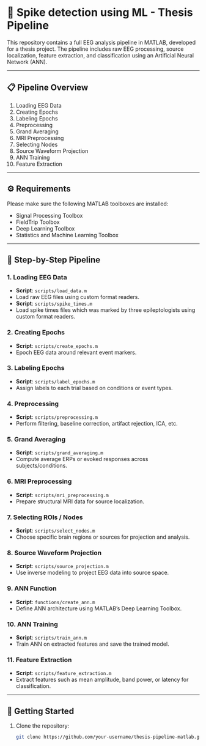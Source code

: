 # 🧠 Spike detection using ML - Thesis Pipeline

This repository contains a full EEG analysis pipeline in MATLAB, developed for a thesis project. The pipeline includes raw EEG processing, source localization, feature extraction, and classification using an Artificial Neural Network (ANN).

---

## 📋 Pipeline Overview

1. Loading EEG Data
2. Creating Epochs
3. Labeling Epochs
4. Preprocessing
5. Grand Averaging
6. MRI Preprocessing
7. Selecting Nodes
8. Source Waveform Projection
9. ANN Training
10. Feature Extraction

---

## ⚙️ Requirements

Please make sure the following MATLAB toolboxes are installed:

- Signal Processing Toolbox
- FieldTrip Toolbox
- Deep Learning Toolbox
- Statistics and Machine Learning Toolbox

---

## 🔧 Step-by-Step Pipeline

### 1. Loading EEG Data
- **Script**: `scripts/load_data.m`
- Load raw EEG files using custom format readers.
- **Script**: `scripts/spike_times.m`
- Load spike times files which was marked by three epileptologists using custom format readers.

### 2. Creating Epochs
- **Script**: `scripts/create_epochs.m`
- Epoch EEG data around relevant event markers.

### 3. Labeling Epochs
- **Script**: `scripts/label_epochs.m`
- Assign labels to each trial based on conditions or event types.

### 4. Preprocessing
- **Script**: `scripts/preprocessing.m`
- Perform filtering, baseline correction, artifact rejection, ICA, etc.

### 5. Grand Averaging
- **Script**: `scripts/grand_averaging.m`
- Compute average ERPs or evoked responses across subjects/conditions.

### 6. MRI Preprocessing
- **Script**: `scripts/mri_preprocessing.m`
- Prepare structural MRI data for source localization.

### 7. Selecting ROIs / Nodes
- **Script**: `scripts/select_nodes.m`
- Choose specific brain regions or sources for projection and analysis.

### 8. Source Waveform Projection
- **Script**: `scripts/source_projection.m`
- Use inverse modeling to project EEG data into source space.

### 9. ANN Function
- **Script**: `functions/create_ann.m`
- Define ANN architecture using MATLAB’s Deep Learning Toolbox.

### 10. ANN Training
- **Script**: `scripts/train_ann.m`
- Train ANN on extracted features and save the trained model.

### 11. Feature Extraction
- **Script**: `scripts/feature_extraction.m`
- Extract features such as mean amplitude, band power, or latency for classification.

---

## 🚀 Getting Started

1. Clone the repository:
   ```bash
   git clone https://github.com/your-username/thesis-pipeline-matlab.git

